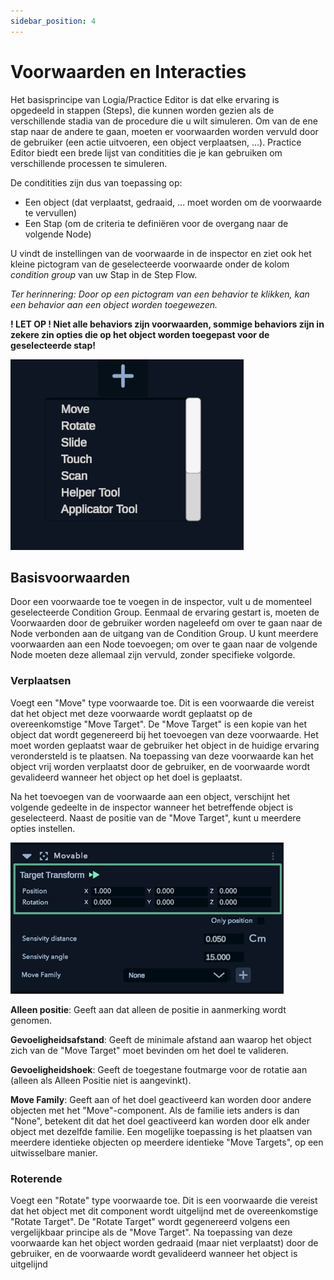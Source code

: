 ```yaml
---
sidebar_position: 4
---
```


# Voorwaarden en Interacties

Het basisprincipe van Logia/Practice Editor is dat elke ervaring is opgedeeld in stappen (Steps), die kunnen worden gezien als de verschillende stadia van de procedure die u wilt simuleren. Om van de ene stap naar de andere te gaan, moeten er voorwaarden worden vervuld door de gebruiker (een actie uitvoeren, een object verplaatsen, ...). Practice Editor biedt een brede lijst van conditities die je kan gebruiken om verschillende processen te simuleren.

De conditities zijn dus van toepassing op:
* Een object (dat verplaatst, gedraaid, ... moet worden om de voorwaarde te vervullen)
* Een Stap (om de criteria te definiëren voor de overgang naar de volgende Node)

U vindt de instellingen van de voorwaarde in de inspector en ziet ook het kleine pictogram van de geselecteerde voorwaarde onder de kolom *condition group* van uw Stap in de Step Flow.

*Ter herinnering: Door op een pictogram van een behavior te klikken, kan een behavior aan een object worden toegewezen.*

**! LET OP ! Niet alle behaviors zijn voorwaarden, sommige behaviors zijn in zekere zin opties die op het object worden toegepast voor de geselecteerde stap!**

![Voorwaarden: Selecteer Voorwaarden Menu](/img/cond_selectmenu.png)

## Basisvoorwaarden

Door een voorwaarde toe te voegen in de inspector, vult u de momenteel geselecteerde Condition Group. Eenmaal de ervaring gestart is, moeten de Voorwaarden door de gebruiker worden nageleefd om over te gaan naar de Node verbonden aan de uitgang van de Condition Group. U kunt meerdere voorwaarden aan een Node toevoegen; om over te gaan naar de volgende Node moeten deze allemaal zijn vervuld, zonder specifieke volgorde.

### Verplaatsen

Voegt een "Move" type voorwaarde toe. Dit is een voorwaarde die vereist dat het object met deze voorwaarde wordt geplaatst op de overeenkomstige "Move Target". De "Move Target" is een kopie van het object dat wordt gegenereerd bij het toevoegen van deze voorwaarde. Het moet worden geplaatst waar de gebruiker het object in de huidige ervaring verondersteld is te plaatsen. Na toepassing van deze voorwaarde kan het object vrij worden verplaatst door de gebruiker, en de voorwaarde wordt gevalideerd wanneer het object op het doel is geplaatst.

Na het toevoegen van de voorwaarde aan een object, verschijnt het volgende gedeelte in de inspector wanneer het betreffende object is geselecteerd. Naast de positie van de "Move Target", kunt u meerdere opties instellen.

![Voorwaarden: Verplaatsen](/img/cond_move.png)

**Alleen positie**: Geeft aan dat alleen de positie in aanmerking wordt genomen.

**Gevoeligheidsafstand**: Geeft de minimale afstand aan waarop het object zich van de "Move Target" moet bevinden om het doel te valideren.

**Gevoeligheidshoek**: Geeft de toegestane foutmarge voor de rotatie aan (alleen als Alleen Positie niet is aangevinkt).

**Move Family**: Geeft aan of het doel geactiveerd kan worden door andere objecten met het "Move"-component. Als de familie iets anders is dan "None", betekent dit dat het doel geactiveerd kan worden door elk ander object met dezelfde familie. Een mogelijke toepassing is het plaatsen van meerdere identieke objecten op meerdere identieke "Move Targets", op een uitwisselbare manier.

### Roterende

Voegt een "Rotate" type voorwaarde toe. Dit is een voorwaarde die vereist dat het object met dit component wordt uitgelijnd met de overeenkomstige "Rotate Target". De "Rotate Target" wordt gegenereerd volgens een vergelijkbaar principe als de "Move Target". Na toepassing van deze voorwaarde kan het object worden gedraaid (maar niet verplaatst) door de gebruiker, en de voorwaarde wordt gevalideerd wanneer het object is uitgelijnd
